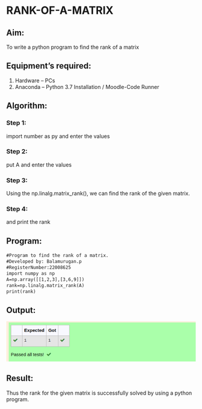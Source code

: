 # RANK-OF-A-MATRIX
## Aim:
To write a python program to find the rank of a matrix
## Equipment’s required:
1. 	Hardware – PCs
2. 	Anaconda – Python 3.7 Installation / Moodle-Code Runner
## Algorithm:
### Step 1: 
import number as py and enter the values
### Step 2: 
put A and enter the values
### Step 3: 
Using the np.linalg.matrix_rank(), we can find the rank of the given matrix.
### Step 4: 
and print the rank 
## Program:
```
#Program to find the rank of a matrix.
#Developed by: Balamurugan.p
#RegisterNumber:22008625
import numpy as np
A=np.array([[1,2,3],[3,6,9]])
rank=np.linalg.matrix_rank(A)
print(rank)
```
## Output:
![output!](img.png)
## Result:
Thus the rank for the given matrix is successfully solved by  using a python program.


